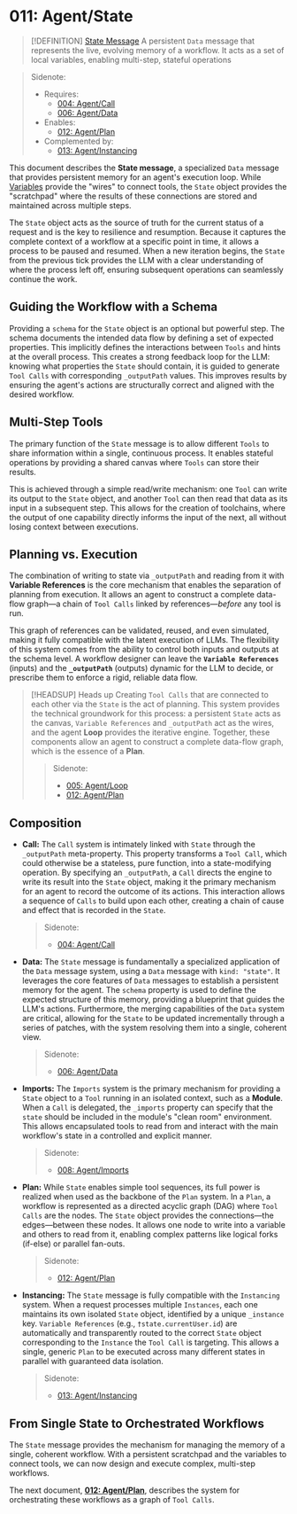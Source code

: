 # 011: Agent/State

> [!DEFINITION] [State Message](./000_glossary.md)
> A persistent `Data` message that represents the live, evolving memory of a workflow. It acts as a set of local variables, enabling multi-step, stateful operations

> Sidenote:
>
> - Requires:
>   - [004: Agent/Call](./004_agent_call.md)
>   - [006: Agent/Data](./006_agent_data.md)
> - Enables:
>   - [012: Agent/Plan](./012_agent_plan.md)
> - Complemented by:
>   - [013: Agent/Instancing](./013_agent_instancing.md)

This document describes the **State message**, a specialized `Data` message that provides persistent memory for an agent's execution loop. While [Variables](./010_agent_variables.md) provide the "wires" to connect tools, the `State` object provides the "scratchpad" where the results of these connections are stored and maintained across multiple steps.

The `State` object acts as the source of truth for the current status of a request and is the key to resilience and resumption. Because it captures the complete context of a workflow at a specific point in time, it allows a process to be paused and resumed. When a new iteration begins, the `State` from the previous tick provides the LLM with a clear understanding of where the process left off, ensuring subsequent operations can seamlessly continue the work.

## Guiding the Workflow with a Schema

Providing a `schema` for the `State` object is an optional but powerful step. The schema documents the intended data flow by defining a set of expected properties. This implicitly defines the interactions between `Tools` and hints at the overall process. This creates a strong feedback loop for the LLM: knowing what properties the `State` should contain, it is guided to generate `Tool Calls` with corresponding `_outputPath` values. This improves results by ensuring the agent's actions are structurally correct and aligned with the desired workflow.

## Multi-Step Tools

The primary function of the `State` message is to allow different `Tools` to share information within a single, continuous process. It enables stateful operations by providing a shared canvas where `Tools` can store their results.

This is achieved through a simple read/write mechanism: one `Tool` can write its output to the `State` object, and another `Tool` can then read that data as its input in a subsequent step. This allows for the creation of toolchains, where the output of one capability directly informs the input of the next, all without losing context between executions.

## Planning vs. Execution

The combination of writing to state via `_outputPath` and reading from it with **Variable References** is the core mechanism that enables the separation of planning from execution. It allows an agent to construct a complete data-flow graph—a chain of `Tool Calls` linked by references—_before_ any tool is run.

This graph of references can be validated, reused, and even simulated, making it fully compatible with the latent execution of LLMs. The flexibility of this system comes from the ability to control both inputs and outputs at the schema level. A workflow designer can leave the **`Variable References`** (inputs) and the **`_outputPath`** (outputs) dynamic for the LLM to decide, or prescribe them to enforce a rigid, reliable data flow.

> [!HEADSUP] Heads up
> Creating `Tool Calls` that are connected to each other via the `State` is the act of planning. This system provides the technical groundwork for this process: a persistent `State` acts as the canvas, `Variable References` and `_outputPath` act as the wires, and the agent **Loop** provides the iterative engine. Together, these components allow an agent to construct a complete data-flow graph, which is the essence of a **Plan**.
>
> > Sidenote:
> >
> > - [005: Agent/Loop](./005_agent_loop.md)
> > - [012: Agent/Plan](./012_agent_plan.md)

## Composition

- **Call:** The `Call` system is intimately linked with `State` through the `_outputPath` meta-property. This property transforms a `Tool Call`, which could otherwise be a stateless, pure function, into a state-modifying operation. By specifying an `_outputPath`, a `Call` directs the engine to write its result into the `State` object, making it the primary mechanism for an agent to record the outcome of its actions. This interaction allows a sequence of `Calls` to build upon each other, creating a chain of cause and effect that is recorded in the `State`.

  > Sidenote:
  >
  > - [004: Agent/Call](./004_agent_call.md)

- **Data:** The `State` message is fundamentally a specialized application of the `Data` message system, using a `Data` message with `kind: "state"`. It leverages the core features of `Data` messages to establish a persistent memory for the agent. The `schema` property is used to define the expected structure of this memory, providing a blueprint that guides the LLM's actions. Furthermore, the merging capabilities of the `Data` system are critical, allowing for the `State` to be updated incrementally through a series of patches, with the system resolving them into a single, coherent view.

  > Sidenote:
  >
  > - [006: Agent/Data](./006_agent_data.md)

- **Imports:** The `Imports` system is the primary mechanism for providing a `State` object to a `Tool` running in an isolated context, such as a **Module**. When a `Call` is delegated, the `_imports` property can specify that the `state` should be included in the module's "clean room" environment. This allows encapsulated tools to read from and interact with the main workflow's state in a controlled and explicit manner.

  > Sidenote:
  >
  > - [008: Agent/Imports](./008_agent_imports.md)

- **Plan:** While `State` enables simple tool sequences, its full power is realized when used as the backbone of the `Plan` system. In a `Plan`, a workflow is represented as a directed acyclic graph (DAG) where `Tool Calls` are the nodes. The `State` object provides the connections—the edges—between these nodes. It allows one node to write into a variable and others to read from it, enabling complex patterns like logical forks (if-else) or parallel fan-outs.

  > Sidenote:
  >
  > - [012: Agent/Plan](./012_agent_plan.md)

- **Instancing:** The `State` message is fully compatible with the `Instancing` system. When a request processes multiple `Instances`, each one maintains its own isolated `State` object, identified by a unique `_instance` key. `Variable References` (e.g., `†state.currentUser.id`) are automatically and transparently routed to the correct `State` object corresponding to the `Instance` the `Tool Call` is targeting. This allows a single, generic `Plan` to be executed across many different states in parallel with guaranteed data isolation.

  > Sidenote:
  >
  > - [013: Agent/Instancing](./013_agent_instancing.md)

## From Single State to Orchestrated Workflows

The `State` message provides the mechanism for managing the memory of a single, coherent workflow. With a persistent scratchpad and the variables to connect tools, we can now design and execute complex, multi-step workflows.

The next document, **[012: Agent/Plan](./012_agent_plan.md)**, describes the system for orchestrating these workflows as a graph of `Tool Calls`.
